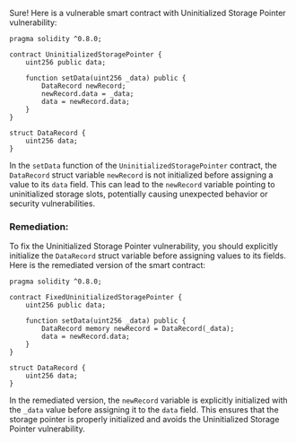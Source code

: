 Sure! Here is a vulnerable smart contract with Uninitialized Storage Pointer vulnerability:

```solidity
pragma solidity ^0.8.0;

contract UninitializedStoragePointer {
    uint256 public data;

    function setData(uint256 _data) public {
        DataRecord newRecord;
        newRecord.data = _data;
        data = newRecord.data;
    }
}

struct DataRecord {
    uint256 data;
}
```

In the `setData` function of the `UninitializedStoragePointer` contract, the `DataRecord` struct variable `newRecord` is not initialized before assigning a value to its `data` field. This can lead to the `newRecord` variable pointing to uninitialized storage slots, potentially causing unexpected behavior or security vulnerabilities.

### Remediation:
To fix the Uninitialized Storage Pointer vulnerability, you should explicitly initialize the `DataRecord` struct variable before assigning values to its fields. Here is the remediated version of the smart contract:

```solidity
pragma solidity ^0.8.0;

contract FixedUninitializedStoragePointer {
    uint256 public data;

    function setData(uint256 _data) public {
        DataRecord memory newRecord = DataRecord(_data);
        data = newRecord.data;
    }
}

struct DataRecord {
    uint256 data;
}
```

In the remediated version, the `newRecord` variable is explicitly initialized with the `_data` value before assigning it to the `data` field. This ensures that the storage pointer is properly initialized and avoids the Uninitialized Storage Pointer vulnerability.